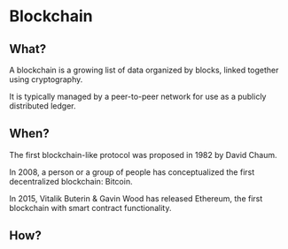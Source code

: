 # Blockchain


## What?

A blockchain is a growing list of data organized by blocks, linked together
using cryptography.

It is typically managed by a peer-to-peer network for use as a publicly
distributed ledger.


## When?

The first blockchain-like protocol was proposed in 1982 by David Chaum.

In 2008, a person or a group of people has conceptualized the first
decentralized blockchain: Bitcoin.

In 2015, Vitalik Buterin & Gavin Wood has released Ethereum, the first
blockchain with smart contract functionality.


## How?
